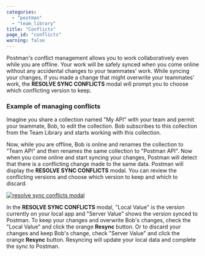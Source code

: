 ```yaml
---
categories:
  - "postman"
  - "team_library"
title: "Conflicts"
page_id: "conflicts"
warning: false
---
```


Postman's conflict management allows you to work collaboratively even while you are offline. Your work will be safely synced when you come online without any accidental changes to your teammates' work. While syncing your changes, if you made a change that might overwrite your teammates' work, the **RESOLVE SYNC CONFLICTS** modal will prompt you to choose which conflicting version to keep.

### Example of managing conflicts

Imagine you share a collection named "My API" with your team and permit your teammate, Bob, to edit the collection. Bob subscribes to this collection from the Team Library and starts working with this collection.

Now, while you are offline, Bob is online and renames the collection to "Team API" and then renames the same collection to "Postman API". Now when you come online and start syncing your changes, Postman will detect that there is a conflicting change made to the same data. Postman will display the **RESOLVE SYNC CONFLICTS** modal. You can review the conflicting versions and choose which version to keep and which to discard. 

[![resolve sync conflicts modal](https://s3.amazonaws.com/postman-static-getpostman-com/postman-docs/59029599.png)](https://s3.amazonaws.com/postman-static-getpostman-com/postman-docs/59029599.png)

In the **RESOLVE SYNC CONFLICTS** modal, "Local Value" is the version currently on your local app and "Server Value" shows the version synced to Postman. To keep your changes and overwrite Bob's changes, check the "Local Value" and click the orange **Resync** button. Or to discard your changes and keep Bob's change, check "Server Value" and click the orange **Resync** button. Resyncing will update your local data and complete the sync to Postman.
